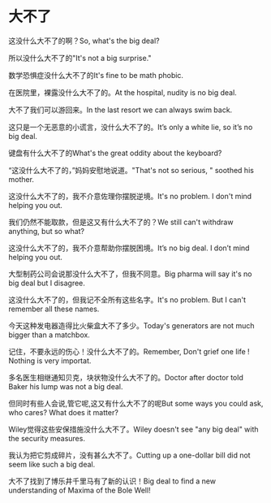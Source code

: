 # 大不了

<p><span class="chinese">这没什么大不了的啊？</span><span class="english">So, what's the big deal?</span></p>

<p><span class="chinese">所以没什么大不了的"</span><span class="english">It's not a big surprise."</span></p>

<p><span class="chinese">数学恐惧症没什么大不了的</span><span class="english">It's fine to be math phobic.</span></p>

<p><span class="chinese">在医院里，裸露没什么大不了的。</span><span class="english">At the hospital, nudity is no big deal.</span></p>

<p><span class="chinese">大不了我们可以游回来。</span><span class="english">In the last resort we can always swim back.</span></p>

<p><span class="chinese">这只是一个无恶意的小谎言，没什么大不了的。</span><span class="english">It’s only a white lie, so it’s no big deal.</span></p>

<p><span class="chinese">键盘有什么大不了的</span><span class="english">What's the great oddity about the keyboard?</span></p>

<p><span class="chinese">“这没什么大不了的，”妈妈安慰地说道。</span><span class="english">"That's not so serious, " soothed his mother.</span></p>

<p><span class="chinese">这没什么大不了的，我不介意佐理你摆脱逆境。</span><span class="english">It's no problem. I don't mind helping you out.</span></p>

<p><span class="chinese">我们仍然不能取款，但是这又有什么大不了的？</span><span class="english">We still can't withdraw anything, but so what?</span></p>

<p><span class="chinese">这没什么大不了的，我不介意帮助你摆脱困境。</span><span class="english">It’s no big deal. I don’t mind helping you out.</span></p>

<p><span class="chinese">大型制药公司会说那没什么大不了，但我不同意。</span><span class="english">Big pharma will say it's no big deal but I disagree.</span></p>

<p><span class="chinese">这没什么大不了的，但我记不全所有这些名字。</span><span class="english">It's no problem. But I can't remember all these names.</span></p>

<p><span class="chinese">今天这种发电器造得比火柴盒大不了多少。</span><span class="english">Today's generators are not much bigger than a matchbox.</span></p>

<p><span class="chinese">记住，不要永远的伤心！没什么大不了的。</span><span class="english">Remember, Don't grief one life ! Nothing is very importat.</span></p>

<p><span class="chinese">多名医生相继通知贝克，块状物没什么大不了的。</span><span class="english">Doctor after doctor told Baker his lump was not a big deal.</span></p>

<p><span class="chinese">但同时有些人会说,管它呢,这又有什么大不了的呢</span><span class="english">But some ways you could ask, who cares? What does it matter?</span></p>

<p><span class="chinese">Wiley觉得这些安保措施没什么大不了。</span><span class="english">Wiley doesn't see "any big deal" with the security measures.</span></p>

<p><span class="chinese">我认为把它剪成碎片，没有甚么大不了。</span><span class="english">Cutting up a one-dollar bill did not seem like such a big deal.</span></p>

<p><span class="chinese">大不了找到了博乐井千里马有了新的认识！</span><span class="english">Big deal to find a new understanding of Maxima of the Bole Well!</span></p>

